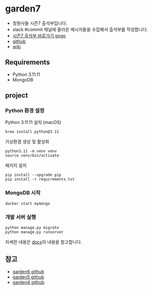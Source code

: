 # garden7
* 정원사들 시즌7 출석부입니다.
* slack #commit 채널에 올라온 메시지들을 수집해서 출석부를 작성합니다.
* [시즌7 출석부 바로가기 gogo](http://garden7.junho85.pe.kr/)
* [github](https://github.com/junho85/garden7)
* [wiki](https://github.com/junho85/garden7/wiki)

## Requirements
* Python 3.11.11
* MongoDB

## project

### Python 환경 설정
Python 3.11.11 설치 (macOS)
```
brew install python@3.11
```

가상환경 생성 및 활성화
```
python3.11 -m venv venv
source venv/bin/activate
```

패키지 설치
```
pip install --upgrade pip
pip install -r requirements.txt
```

### MongoDB 시작
```
docker start mymongo
```

### 개발 서버 실행
```
python manage.py migrate
python manage.py runserver
```

자세한 내용은 [docs](docs)의 내용을 참고합니다.

## 참고
* [garden6 github](https://github.com/junho85/garden6)
* [garden5 github](https://github.com/junho85/garden5)
* [garden4 github](https://github.com/junho85/garden4)